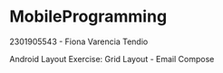 # MobileProgramming

2301905543 - Fiona Varencia Tendio

Android Layout Exercise: Grid Layout - Email Compose
